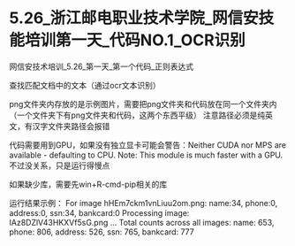 # 5.26_浙江邮电职业技术学院_网信安技能培训第一天_代码NO.1_OCR识别

网信安技术培训_5.26_第一天_第一个代码_正则表达式

查找匹配文档中的文本（通过ocr文本识别）

png文件夹内存放的是示例图片，需要把png文件夹和代码放在同一个文件夹内（一个文件夹下有png文件夹和代码，这两个东西平级）
注意路径必须是纯英文，有汉字文件夹路径会报错

代码需要用到GPU，如果没有独立显卡可能会警告：Neither CUDA nor MPS are available - defaulting to CPU. Note: This module is much faster with a GPU.
不过没关系，只是运行得慢点

如果缺少库，需要先win+R-cmd-pip相关的库

运行结果示例：
For image hHEm7ckm1vnLiuu2om.png: name:34, phone:0, address:0, ssn:34, bankcard:0
Processing image: IAz8DZlV43HKXVf5sG.png
...
Total counts across all images:
name: 653, phone: 806, address: 526, ssn: 765, bankcard: 777
